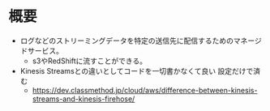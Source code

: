 # 概要
- ログなどのストリーミングデータを特定の送信先に配信するためのマネージドサービス。
  - s3やRedShiftに流すことができる。
- Kinesis Streamsとの違いとしてコードを一切書かなくて良い 設定だけで済む
  - https://dev.classmethod.jp/cloud/aws/difference-between-kinesis-streams-and-kinesis-firehose/

